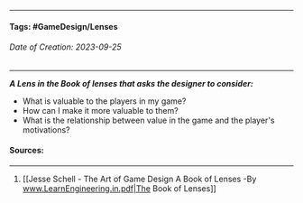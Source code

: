 __________________________________________________________________________
#### **Tags:** #GameDesign/Lenses  
###### *Date of Creation: 2023-09-25*
__________________________________________________________________________

***A Lens in the Book of lenses that asks the designer to consider:***
- What is valuable to the players in my game?
- How can I make it more valuable to them?
- What is the relationship between value in the game and the player's motivations?
#### Sources:
__________________________________________________________________________
1. [[Jesse Schell - The Art of Game Design A Book of Lenses -By www.LearnEngineering.in.pdf|The Book of Lenses]]